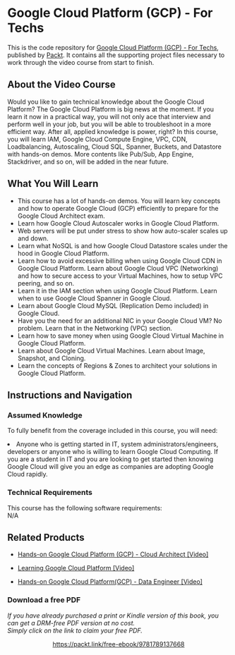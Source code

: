 # Google Cloud Platform (GCP) - For Techs	
This is the code repository for [Google Cloud Platform (GCP) - For Techs](https://www.packtpub.com/application-development/google-cloud-platform-gcp-techs-video), published by [Packt](https://www.packtpub.com/?utm_source=github). It contains all the supporting project files necessary to work through the video course from start to finish.
## About the Video Course
Would you like to gain technical knowledge about the Google Cloud Platform? The Google Cloud Platform is big news at the moment. If you learn it now in a practical way, you will not only ace that interview and perform well in your job, but you will be able to troubleshoot in a more efficient way. After all, applied knowledge is power, right? In this course, you will learn IAM, Google Cloud Compute Engine, VPC, CDN, Loadbalancing, Autoscaling, Cloud SQL, Spanner, Buckets, and Datastore with hands-on demos. More contents like Pub/Sub, App Engine, Stackdriver, and so on, will be added in the near future.

<H2>What You Will Learn</H2>
<DIV class=book-info-will-learn-text>
<UL>
<LI>This course has a lot of hands-on demos. You will learn key concepts and how to operate Google Cloud (GCP) efficiently to prepare for the Google Cloud Architect exam. </LI>
<LI>Learn how Google Cloud Autoscaler works in Google Cloud Platform. </LI>
<LI>Web servers will be put under stress to show how auto-scaler scales up and down. </LI>
<LI>Learn what NoSQL is and how Google Cloud Datastore scales under the hood in Google Cloud Platform. </LI>
<LI>Learn how to avoid excessive billing when using Google Cloud CDN in Google Cloud Platform. Learn about Google Cloud VPC (Networking) and how to secure access to your Virtual Machines, how to setup VPC peering, and so on. </LI>
<LI>Learn it in the IAM section when using Google Cloud Platform. Learn when to use Google Cloud Spanner in Google Cloud. </LI>
<LI>Learn about Google Cloud MySQL (Replication Demo included) in Google Cloud.</LI>
<LI>Have you the need for an additional NIC in your Google Cloud VM? No problem. Learn that in the Networking (VPC) section. </LI>
<LI>Learn how to save money when using Google Cloud Virtual Machine in Google Cloud Platform.</LI> 
<LI>Learn about Google Cloud Virtual Machines. Learn about Image, Snapshot, and Cloning.</LI>
<LI>Learn the concepts of Regions & Zones to architect your solutions in Google Cloud Platform.</LI>
</UL></DIV>

## Instructions and Navigation
### Assumed Knowledge
To fully benefit from the coverage included in this course, you will need:<br/>
<DIV class=book-info-will-learn-text>
<LI> Anyone who is getting started in IT, system administrators/engineers, developers or anyone who is willing to learn Google Cloud Computing. If you are a student in IT and you are looking to get started then knowing Google Cloud will give you an edge as companies are adopting Google Cloud rapidly.</LI> 
<DIV>

### Technical Requirements
This course has the following software requirements:<br/>
N/A

## Related Products
* [Hands-on Google Cloud Platform (GCP) - Cloud Architect [Video]](https://www.packtpub.com/web-development/hands-google-cloud-platform-gcp-cloud-architect-video)

* [Learning Google Cloud Platform [Video]](https://www.packtpub.com/virtualization-and-cloud/learning-google-cloud-platform-video)

* [Hands-on Google Cloud Platform(GCP) - Data Engineer [Video]](https://www.packtpub.com/web-development/hands-google-cloud-platformgcp-data-engineer-video)
### Download a free PDF

 <i>If you have already purchased a print or Kindle version of this book, you can get a DRM-free PDF version at no cost.<br>Simply click on the link to claim your free PDF.</i>
<p align="center"> <a href="https://packt.link/free-ebook/9781789137668">https://packt.link/free-ebook/9781789137668 </a> </p>